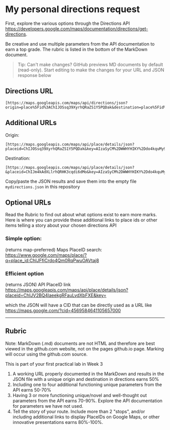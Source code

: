 # My personal directions request

First, explore the various options through the Directions API https://developers.google.com/maps/documentation/directions/get-directions. 

Be creative and use multiple parameters from the API documentation to earn a top grade. The rubric is listed in the bottom of the MarkDown document. 

> Tip: Can't make changes? GitHub previews MD documents by default (read-only). Start editing to make the changes for your URL and JSON response below

## Directions URL

```
[https://maps.googleapis.com/maps/api/directions/json?origin=place%5Fid%3AChIJOSsq39XyrhQRaZS1Y5PQDak&destination=place%5Fid%3AChIJm4kAdXLlrhQRHK3cqdi6dMo&alternatives=true&avoid=highways&waypoints=optimize%3Atrue%7Cplace%5Fid%3AChIJTeUsWMLzrhQRoy3Ax6oRnsU%7Cplace%5Fid%3AChIJ6wNYJJLzrhQRCT22FWo9r7I%7Cplace%5Fid%3AChIJAxQo7BvwrhQReY7QmH7AmkI%7Cplace%5Fid%3AChIJ%5FYoYfv%5FwrhQRho5ROLhtn%2D4&key=AIzaSyCM%2DWWHYHIKY%2Ddo4kquMy9Z4wQaQx51AuE]
```
## Additional URLs 
Origin:
```
[https://maps.googleapis.com/maps/api/place/details/json?placeid=ChIJOSsq39XyrhQRaZS1Y5PQDak&key=AIzaSyCM%2DWWHYHIKY%2Ddo4kquMy9Z4wQaQx51AuE]
```
Destination:
```
[https://maps.googleapis.com/maps/api/place/details/json?&placeid=ChIJm4kAdXLlrhQRHK3cqdi6dMo&key=AIzaSyCM%2DWWHYHIKY%2Ddo4kquMy9Z4wQaQx51AuE]
```

Copy/paste the JSON results and save them into the empty file ```mydirections.json``` in this repository

## Optional URLs

Read the Rubric to find out about what options exist to earn more marks. Here is where you can provide these additional links to place ids or other items telling a story about your chosen directions API

### Simple option:

(returns map-preferred) Maps PlaceID search: https://www.google.com/maps/place/?q=place_id:ChIJFfiCrdo4Qm0RqPwuOAVtaj8
### Efficient option

(returns JSON) API PlaceID link https://maps.googleapis.com/maps/api/place/details/json?placeid=ChIJV2BQ4laeekgRFauLvdXbFXE&key=<INSERTKEY>

  which the JSON will have a CID that can be directly used as a URL like https://maps.google.com/?cid=4569584641105657000


____
## Rubric

Note: MarkDown (.md) documents are not HTML and therefore are best viewed in the github.com website, not on the pages github.io page. Marking will occur using the github.com source. 

This is part of your first practical lab in Week 3 

1. A working URL properly documented in the MarkDown and results in the JSON file with a unique origin and destination in directions earns 50%
2. Including one to four additional functioning unique parameters from the API earns 50-70%
3. Having 3 or more functioning unique/novel and well-thought out parameters from the API earns 70-90%. Explore the API documentation for parameters we have not used.
4. Tell the story of your route. Include more than 2 "stops", and/or including additional links to display PlaceIDs on Google Maps, or other innovative presentations earns 80%-100%. 
